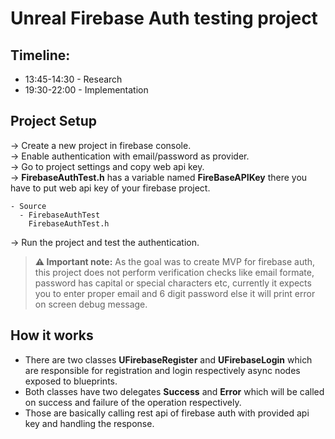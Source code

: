 # Unreal Firebase Auth testing project

## Timeline:
   - 13:45-14:30 - Research<br/>
   - 19:30-22:00 - Implementation
   
## Project Setup
-> Create a new project in firebase console.<br/>
-> Enable authentication with email/password as provider.<br/>
-> Go to project settings and copy web api key.<br/>
->
**FirebaseAuthTest.h** has a variable named **FireBaseAPIKey** there you have to put web api key of your firebase project.

    - Source
      - FirebaseAuthTest
        FirebaseAuthTest.h

-> Run the project and test the authentication.

> **⚠️ Important note:** As the goal was to create MVP for firebase auth, this project does not perform verification checks like email formate, password has capital or special characters etc, currently it expects you to enter proper email and 6 digit password else it will print error on screen debug message.

## How it works
- There are two classes **UFirebaseRegister** and **UFirebaseLogin** which are responsible for registration and login  respectively async nodes exposed to blueprints.
- Both classes have two delegates **Success** and **Error** which will be called on success and failure of the operation respectively.
- Those are basically calling rest api of firebase auth with provided api key and handling the response.